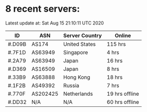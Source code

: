 # 8 recent servers:

Latest update at: Sat Aug 15 21:10:11 UTC 2020

| ID | ASN | Server Country | Online |
| -- | --- | -------------- | ------ |
| #.D09B | AS174 | United States | 115 hrs |
| #.7F1D | AS63949 | Singapore | 4 hrs |
| #.2A79 | AS63949 | Japan | 16 hrs |
| #.D369 | AS16509 | Japan | 8 hrs |
| #.33B9 | AS63888 | Hong Kong | 18 hrs |
| #.1F2B | AS49392 | Russia | 7 hrs |
| #.770F | AS202425 | Netherlands | 19 hrs offline |
| #.DD32 | N/A | N/A | 60 hrs offline |


